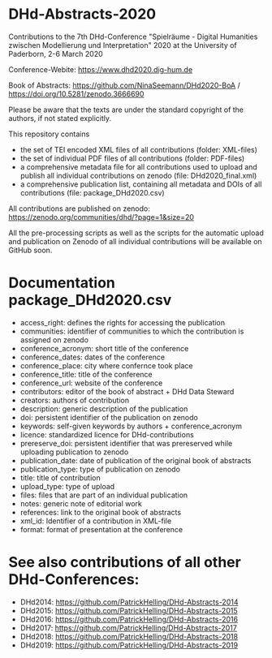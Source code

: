 # DHd-Abstracts-2020

Contributions to the 7th DHd-Conference "Spielräume - Digital Humanities zwischen Modellierung und Interpretation" 2020 at the University of Paderborn, 2-6 March 2020

Conference-Webite: https://www.dhd2020.dig-hum.de

Book of Abstracts: https://github.com/NinaSeemann/DHd2020-BoA / https://doi.org/10.5281/zenodo.3666690



Please be aware that the texts are under the standard copyright of the authors, if not stated explicitly.

This repository contains 
- the set of TEI encoded XML files of all contributions (folder: XML-files)
- the set of individual PDF files of all contributions (folder: PDF-files)
- a comprehensive metadata file for all contributions used to upload and publish all individual contributions on zenodo (file: DHd2020_final.xml)
- a comprehensive publication list, containing all metadata and DOIs of all contributions (file: package_DHd2020.csv)

All contributions are published on zenodo: https://zenodo.org/communities/dhd/?page=1&size=20

All the pre-processing scripts as well as the scripts for the automatic upload and publication on Zenodo of all individual contributions will be available on GitHub soon.

# Documentation package_DHd2020.csv

- access_right: defines the rights for accessing the publication
- communities: identifier of communities to which the contribution is assigned on zenodo
- conference_acronym: short title of the conference
- conference_dates: dates of the conference
- conference_place: city where confernce took place
- conference_title: title of the conference
- conference_url: website of the conference
- contributors: editor of the book of abstract + DHd Data Steward
- creators: authors of contribution
- description: generic description of the publication
- doi: persistent identifier of the publication on zenodo
- keywords: self-given keywords by authors + conference_acronym
- licence: standardized licence for DHd-contributions
- prereserve_doi: persistent identifier that was prereserved while uploading publication to zenodo
- publication_date: date of publication of the original book of abstracts
- publication_type: type of publication on zenodo
- title: title of contribution
- upload_type: type of upload
- files: files that are part of an individual publication
- notes: generic note of editorial work
- references: link to the original book of abstracts
- xml_id: Identifier of a contribution in XML-file
- format: format of presentation at the conference

# See also contributions of all other DHd-Conferences:

- DHd2014: https://github.com/PatrickHelling/DHd-Abstracts-2014
- DHd2015: https://github.com/PatrickHelling/DHd-Abstracts-2015
- DHd2016: https://github.com/PatrickHelling/DHd-Abstracts-2016
- DHd2017: https://github.com/PatrickHelling/DHd-Abstracts-2017
- DHd2018: https://github.com/PatrickHelling/DHd-Abstracts-2018
- DHd2019: https://github.com/PatrickHelling/DHd-Abstracts-2019
